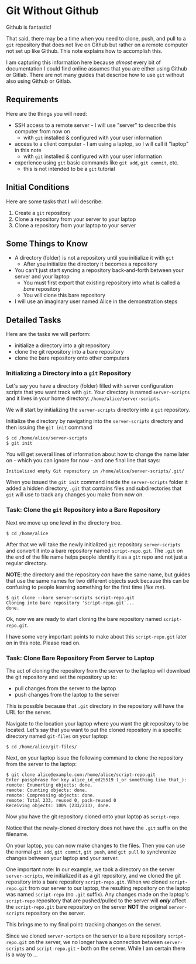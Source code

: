 # Git Without Github

Github is fantastic! 

That said, there may be a time when you need to clone, push, and pull to a `git` repository that does not live on Github but rather on a remote computer not set up like Github. This note explains how to accomplish this.

I am capturing this information here because _almost_ every bit of documentation I could find online assumes that you are either using Github or Gitlab. There are not many guides that describe how to use `git` without also using Github or Gitlab.

## Requirements

Here are the things you will need:

* SSH access to a remote server - I will use "server" to describe this computer from now on
    * with `git` installed & configured with your user information
* access to a client computer - I am using a laptop, so I will call it "laptop" in this note
    * with `git` installed & configured with your user information
* experience using `git` basic commands like `git add`, `git commit`, etc.
    * this is not intended to be a `git` tutorial

## Initial Conditions

Here are some tasks that I will describe:

1. Create a `git` repository
1. Clone a repository from your server to your laptop
1. Clone a repository from your laptop to your server

## Some Things to Know

* A directory (folder) is not a repository until you initialize it with `git`
   * After you initialize the directory it becomes a repository
* You can't just start syncing a repository back-and-forth between your server and your laptop
   * You must first export that existing repository into what is called a _bare_ repository
   * You will clone this bare repository
* I will use an imaginary user named Alice in the demonstration steps

## Detailed Tasks

Here are the tasks we will perform:

* initialize a directory into a git repository
* clone the git repository into a bare repository
* clone the bare repository onto other computers

### Initializing a Directory into a `git` Repository

Let's say you have a directory (folder) filled with server configuration scripts that you want track with `git`. Your directory is named `server-scripts` and it lives in your home directory: `/home/alice/server-scripts`. 

We will start by initializing the `server-scripts` directory into a `git` repository. 

Initialize the directory by navigating into the `server-scripts` directory and then issuing the `git init` command

    $ cd /home/alice/server-scripts
    $ git init
    
You will get several lines of information about how to change the name later on - which you can ignore for now - and one final line that says:

    Initialized empty Git repository in /home/alice/server-scripts/.git/

When you issued the `git init` command inside the `server-scripts` folder it added a hidden directory, `.git` that contains files and subdirectories that `git` will use to track any changes you make from now on.

### Task: Clone the `git` Repository into a Bare Repository

Next we move up one level in the directory tree. 

    $ cd /home/alice

After that we will take the newly initialized `git` repository `server-scripts` and convert it into a bare repository named `script-repo.git`. The `.git` on the end of the file name helps people identify it as a `git` repo and not just a regular directory. 

**NOTE**: the directory and the repository _can_ have the same name, but guides that use the same names for two different objects suck because this can be confusing to people learning something for the first time (_like me_).

    $ git clone --bare server-scripts script-repo.git
    Cloning into bare repository 'script-repo.git`...
    done.
    
Ok, now we are ready to start cloning the bare repository named `script-repo.git`.

I have some very important points to make about this `script-repo.git` later on in this note. Please read on.

### Task: Clone Bare Repository From Server to Laptop

The act of cloning the repository from the server to the laptop will download the git repository and set the repository up to:

* pull changes from the server to the laptop
* push changes from the laptop to the server

This is possible because that `.git` directory in the repository will have the URL for the server.

Navigate to the location your laptop where you want the git repository to be located. Let's say that you want to put the cloned repository in a specific directory named `git-files` on your laptop:

    $ cd /home/alice/git-files/

Next, on your laptop issue the following command to clone the repository from the server to the laptop:

    $ git clone alice@example.com:/home/alice/script-repo.git
    Enter passphrase for key alice_id_ed25519 (_or something like that_):
    remote: Enumerting objects: done.
    remote: Counting objects: done.
    remote: Compressing objects: done.
    remote: Total 233, reused 0, pack-reused 0
    Receiving objects: 100% (233/233), done.

Now you have the git repository cloned onto your laptop as `script-repo`. 

Notice that the newly-cloned directory does not have the `.git` suffix on the filename.

On your laptop, you can now make changes to the files. Then you can use the normal `git add`, `git commit`, `git push`, and `git pull` to synchronize changes between your laptop and your server.

One important note: In our example, we took a directory on the server `server-scripts`, we initialized it as a git repository, and we cloned the git repository into a bare repository `script-repo.git`. When we cloned `script-repo.git` from our server to our laptop, the resulting repository on the laptop was named `script-repo` (no `.git` suffix). Any changes made on the laptop's `script-repo` repository  that are pushed/pulled to the server will **_only_** affect the `script-repo.git` bare repository on the server **NOT** the original `server-scripts` repository on the server.

This brings me to my final point: tracking changes on the server. 

Since we cloned `server-scripts` on the server to a bare repository `script-repo.git` on the server, we no longer have a connection between `server-scripts` and `script-repo.git` - both on the server. While I am certain there is a way to ...
    
    
